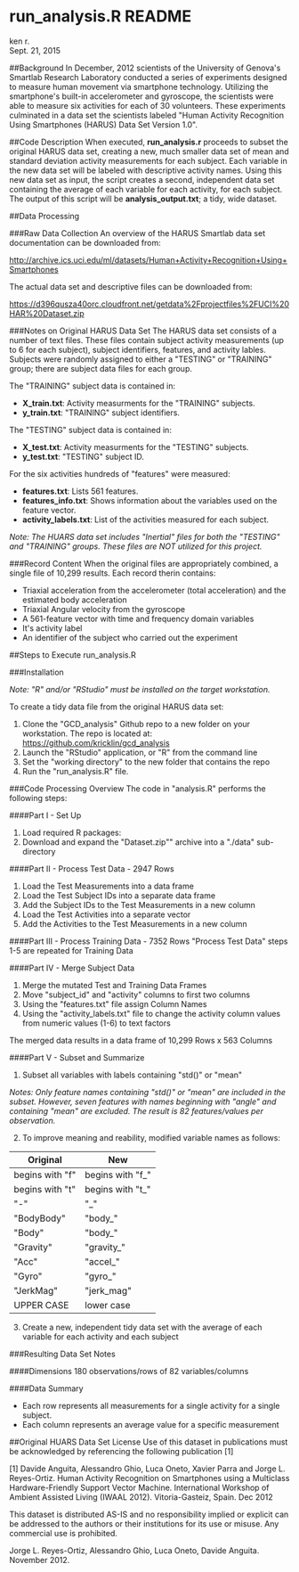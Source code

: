 # run_analysis.R README
ken r.  
Sept. 21, 2015  

##Background
In December, 2012 scientists of the University of Genova's Smartlab Research Laboratory conducted a series of experiments designed to measure human movement via smartphone technology. Utilizing the smartphone's built-in accelerometer and gyroscope, the scientists were able to measure six activities for each of 30 volunteers. These experiments culminated in a data set the scientists labeled "Human Activity Recognition Using Smartphones (HARUS) Data Set Version 1.0".

##Code Description
When executed, **run_analysis.r** proceeds to subset the original HARUS data set, creating a new, much smaller data set of mean and  standard deviation activity measurements for each subject. Each variable in the new data set will be labeled with descriptive activity names. Using this new data set as input, the script creates a second, independent data set containing the average of each variable for each activity, for each subject. The output of this script will be **analysis_output.txt**; a tidy, wide dataset.

##Data Processing

###Raw Data Collection
An overview of the HARUS Smartlab data set documentation can be downloaded from:

http://archive.ics.uci.edu/ml/datasets/Human+Activity+Recognition+Using+Smartphones

The actual data set and descriptive files can be downloaded from:

https://d396qusza40orc.cloudfront.net/getdata%2Fprojectfiles%2FUCI%20HAR%20Dataset.zip

###Notes on Original HARUS Data Set 
The HARUS data set consists of a number of text files. These files contain subject  activity measurements (up to 6 for each subject), subject identifiers, features, and activity lables. Subjects were randomly assigned to either a "TESTING" or "TRAINING" group; there are subject data files for each group. 

The "TRAINING" subject data is contained in:

- **X_train.txt**: Activity measurments for the "TRAINING" subjects.
- **y_train.txt**: "TRAINING" subject identifiers.

The "TESTING" subject data is contained in:

- **X_test.txt**: Activity measurments for the "TESTING" subjects.
- **y_test.txt**: "TESTING" subject ID.

For the six activities hundreds of "features" were measured:

- **features.txt**: Lists 561 features.
- **features_info.txt**: Shows information about the variables used on the feature vector.
- **activity_labels.txt**: List of the activities measured for each subject.

*Note: The HUARS data set includes "Inertial" files for both the "TESTING" and "TRAINING" groups. These files are NOT utilized for this project.*

###Record Content
When the original files are appropriately combined, a single file of 10,299 results. Each record therin contains:

- Triaxial acceleration from the accelerometer (total acceleration) and the estimated body acceleration
- Triaxial Angular velocity from the gyroscope 
- A 561-feature vector with time and frequency domain variables 
- It's activity label 
- An identifier of the subject who carried out the experiment


##Steps to Execute run_analysis.R

###Installation

*Note: "R" and/or "RStudio" must be installed on the target workstation.*

To create a tidy data file from the original HARUS data set:

1. Clone the "GCD_analysis" Github repo to a new folder on your workstation. The repo is located at:
https://github.com/kricklin/gcd_analysis
2. Launch the "RStudio" application, or "R" from the command line
3. Set the "working directory" to the new folder that contains the repo
4. Run the "run_analysis.R" file.

###Code Processing Overview
The code in "analysis.R" performs the following steps:

####Part I - Set Up
1. Load required R packages:
2. Download and expand the "Dataset.zip"" archive into a "./data" sub-directory

####Part II - Process Test Data - 2947 Rows
1) Load the Test Measurements into a data frame
2) Load the Test Subject IDs into a separate data frame
3) Add the Subject IDs to the Test Measurements in a new column
4) Load the Test Activities into a separate vector
5) Add the Activities to the Test Measurements in a new column

####Part III - Process Training Data - 7352 Rows
"Process Test Data" steps 1-5 are repeated for Training Data 

####Part IV - Merge Subject Data
1) Merge the mutated Test and Training Data Frames
2) Move "subject_id" and "activity" columns to first two columns
3) Using the "features.txt" file assign Column Names
4) Using the "activity_labels.txt" file to change the activity column values from numeric values (1-6) to text factors

The merged data results in a data frame of 10,299 Rows x 563 Columns

####Part V - Subset and Summarize
1) Subset all variables with labels containing "std()" or "mean"

*Notes: Only feature names containing "std()" or "mean" are included in the subset. However, seven features with names  beginning with "angle" and containing "mean" are excluded. The result is 82 features/values per observation.*
 
2) To improve meaning and reability, modified variable names as follows:

 Original        | New
 ----------------|-----------------
 begins with "f" | begins with "f_"
 begins with "t" | begins with "t_"
 "-"             | "\_"
 "BodyBody"      | "body_"
 "Body"          | "body_"
 "Gravity"       | "gravity_"
 "Acc"           | "accel_"
 "Gyro"          | "gyro_"
 "JerkMag"       | "jerk_mag"
 UPPER CASE      | lower case

3) Create a new, independent tidy data set with the average of each variable for each activity and each subject

###Resulting Data Set Notes

####Dimensions
180 observations/rows of 82 variables/columns

####Data Summary
- Each row represents all measurements for a single activity  for a single subject.
- Each column represents an average value for a specific measurement
 
##Original HUARS Data Set License
Use of this dataset in publications must be acknowledged by referencing the following publication [1] 

[1] Davide Anguita, Alessandro Ghio, Luca Oneto, Xavier Parra and Jorge L. Reyes-Ortiz. Human Activity Recognition on Smartphones using a Multiclass Hardware-Friendly Support Vector Machine. International Workshop of Ambient Assisted Living (IWAAL 2012). Vitoria-Gasteiz, Spain. Dec 2012

This dataset is distributed AS-IS and no responsibility implied or explicit can be addressed to the authors or their institutions for its use or misuse. Any commercial use is prohibited.

Jorge L. Reyes-Ortiz, Alessandro Ghio, Luca Oneto, Davide Anguita. November 2012.
